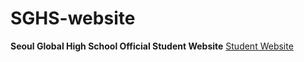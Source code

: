 # SGHS-website

**Seoul Global High School Official Student Website**
[Student Website](https://www.stsghs.kr/)
